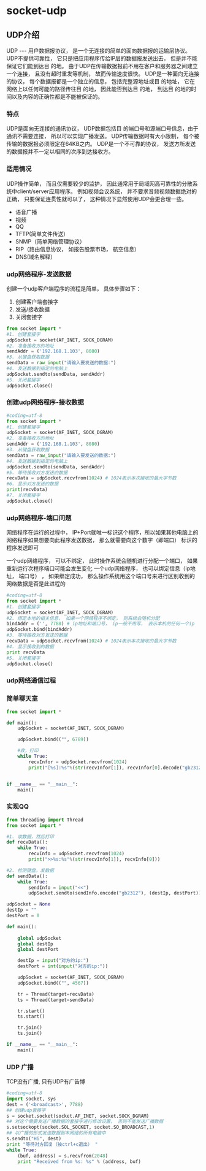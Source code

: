 # socket-udp




## UDP介绍
UDP --- ⽤户数据报协议， 是⼀个⽆连接的简单的⾯向数据报的运输层协议。 UDP不提供可靠性， 它只是把应⽤程序传给IP层的数据报发送出去， 但是并不能保证它们能到达⽬ 的地。 由于UDP在传输数据报前不⽤在客户和服务器之间建⽴⼀个连接， 且没有超时重发等机制， 故⽽传输速度很快。
UDP是⼀种⾯向⽆连接的协议， 每个数据报都是⼀个独⽴的信息， 包括完整源地址或⽬ 的地址， 它在⽹络上以任何可能的路径传往⽬ 的地， 因此能否到达⽬ 的地， 到达⽬ 的地的时间以及内容的正确性都是不能被保证的。

### 特点
UDP是⾯向⽆连接的通讯协议， UDP数据包括⽬ 的端⼝号和源端⼝号信息，由于通讯不需要连接， 所以可以实现⼴播发送。 UDP传输数据时有⼤⼩限制， 每个被传输的数据报必须限定在64KB之内。 UDP是⼀个不可靠的协议， 发送⽅所发送的数据报并不⼀定以相同的次序到达接收⽅。
### 适⽤情况
UDP操作简单， ⽽且仅需要较少的监护， 因此通常⽤于局域⽹⾼可靠性的分散系统中client/server应⽤程序。 例如视频会议系统， 并不要求⾳频视频数据绝对的正确， 只要保证连贯性就可以了， 这种情况下显然使⽤UDP会更合理⼀些。

- 语⾳⼴播
- 视频
- QQ
- TFTP(简单⽂件传送）
- SNMP（简单⽹络管理协议）
- RIP（路由信息协议， 如报告股票市场， 航空信息）
- DNS(域名解释）


### udp⽹络程序-发送数据
创建⼀个udp客户端程序的流程是简单， 具体步骤如下：
1. 创建客户端套接字
2. 发送/接收数据
3. 关闭套接字
```python
from socket import *
#1. 创建套接字
udpSocket = socket(AF_INET, SOCK_DGRAM)
#2. 准备接收⽅的地址
sendAddr = ('192.168.1.103', 8080)
#3. 从键盘获取数据
sendData = raw_input("请输⼊要发送的数据:")
#4. 发送数据到指定的电脑上
udpSocket.sendto(sendData, sendAddr)
#5. 关闭套接字
udpSocket.close()
```

### 创建udp⽹络程序-接收数据
```python
#coding=utf-8
from socket import *
#1. 创建套接字
udpSocket = socket(AF_INET, SOCK_DGRAM)
#2. 准备接收⽅的地址
sendAddr = ('192.168.1.103', 8080)
#3. 从键盘获取数据
sendData = raw_input("请输⼊要发送的数据:")
#4. 发送数据到指定的电脑上
udpSocket.sendto(sendData, sendAddr)
#5. 等待接收对⽅发送的数据
recvData = udpSocket.recvfrom(1024) # 1024表示本次接收的最⼤字节数
#6. 显示对⽅发送的数据
print(recvData)
#7. 关闭套接字
udpSocket.close()
```

### udp⽹络程序-端⼝问题
⽹络程序在运⾏的过程中， IP+Port就唯⼀标识这个程序，所以如果其他电脑上的⽹络程序如果想要向此程序发送数据， 那么就需要向这个数字（即端⼝） 标识的程序发送即可

⼀个udp⽹络程序， 可以不绑定， 此时操作系统会随机进⾏分配⼀个端⼝， 如果重新运⾏次程序端⼝可能会发⽣变化
⼀个udp⽹络程序， 也可以绑定信息（ip地址， 端⼝号） ， 如果绑定成功， 那么操作系统⽤这个端⼝号来进⾏区别收到的⽹络数据是否是此进程的
```python
#coding=utf-8
from socket import *
#1. 创建套接字
udpSocket = socket(AF_INET, SOCK_DGRAM)
#2. 绑定本地的相关信息， 如果⼀个⽹络程序不绑定， 则系统会随机分配
bindAddr = ('', 7788) # ip地址和端⼝号， ip⼀般不⽤写， 表示本机的任何⼀个ip
udpSocket.bind(bindAddr)
#3. 等待接收对⽅发送的数据
recvData = udpSocket.recvfrom(1024) # 1024表示本次接收的最⼤字节数
#4. 显示接收到的数据
print recvData
#5. 关闭套接字
udpSocket.close()
```

### udp⽹络通信过程
[](./socket-udp/2.png)

### 简单聊天室
```python
from socket import *

def main():
    udpSocket = socket(AF_INET, SOCK_DGRAM)

    udpSocket.bind(("", 6789))

    #收，打印
    while True:
        recvInfor = udpSocket.recvfrom(1024)
        print("[%s]:%s"%(str(recvInfor[1]), recvInfor[0].decode("gb2312")))


if __name__ == "__main__":
    main()
```

### 实现QQ

```python
from threading import Thread
from socket import *

#1. 收数据，然后打印
def recvData():
    while True:
        recvInfo = udpSocket.recvfrom(1024)
        print(">>%s:%s"%(str(recvInfo[1]), recvInfo[0]))

#2. 检测键盘，发数据
def sendData():
    while True:
        sendInfo = input("<<")
        udpSocket.sendto(sendInfo.encode("gb2312"), (destIp, destPort))

udpSocket = None
destIp = ""
destPort = 0

def main():
    
    global udpSocket
    global destIp
    global destPort 

    destIp = input("对方的ip:")
    destPort = int(input("对方的ip:"))

    udpSocket = socket(AF_INET, SOCK_DGRAM)
    udpSocket.bind(("", 4567))

    tr = Thread(target=recvData)
    ts = Thread(target=sendData)

    tr.start()
    ts.start()

    tr.join()
    ts.join()

if __name__ == "__main__":
    main()
```


### UDP 广播
TCP没有广播, 只有UDP有广告博

```python
#coding=utf-8
import socket, sys
dest = ('<broadcast>', 7788)
## 创建udp套接字
s = socket.socket(socket.AF_INET, socket.SOCK_DGRAM)
## 对这个需要发送⼴播数据的套接字进⾏修改设置， 否则不能发送⼴播数据
s.setsockopt(socket.SOL_SOCKET, socket.SO_BROADCAST,1)
## 以⼴播的形式发送数据到本⽹络的所有电脑中
s.sendto("Hi", dest)
print "等待对⽅回复（按ctrl+c退出） "
while True:
    (buf, address) = s.recvfrom(2048)
    print "Received from %s: %s" % (address, buf)
```


